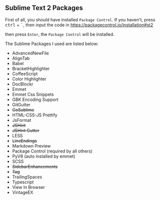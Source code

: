 ## Sublime Text 2 Packages
First of all, you should have installed `Package Control`. If you haven't, press <kbd>ctrl</kbd> + <kbd>`</kbd>, then input the code in <https://packagecontrol.io/installation#st2>

then press `Enter`, the `Package Control` will be installed.

The Sublime Packages I used are listed below:

- AdvancedNewFile
- AlignTab
- Babel
- BracketHighlighter
- CoffeeScript
- Color Highlighter
- DocBlockr
- Emmet
- Emmet Css Snippets
- GBK Encoding Support
- GitGutter
- <del>GoSublime</del>
- HTML-CSS-JS Prettify
- JsFormat
- <del>JSHint</del>
- <del>JSHint Gutter</del>
- LESS
- <del>LineEndings</del>
- Markdown Preview
- Package Control (required by all others)
- PyV8 (auto installed by emmet)
- SCSS
- <del>SidebarEnhancements</del>
- <del>Tag</del>
- TrailingSpaces
- Typescript
- View In Browser
- VintageEX
